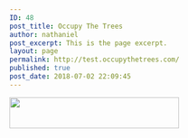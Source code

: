 ```yaml
---
ID: 48
post_title: Occupy The Trees
author: nathaniel
post_excerpt: This is the page excerpt.
layout: page
permalink: http://test.occupythetrees.com/
published: true
post_date: 2018-07-02 22:09:45
---
```

<img class="alignnone size-medium wp-image-83" src="http://test.occupythetrees.com/wp-content/uploads/2018/07/0011880547_100-300x55.png" alt="" width="300" height="55" />